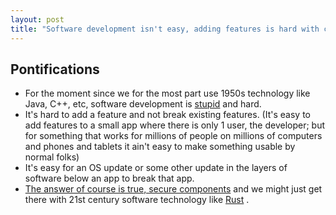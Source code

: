 ```yaml
---
layout: post
title: "Software development isn't easy, adding features is hard with current software technology #brokenRecord"
---
```


## Pontifications
 
 * For the moment since we for the most part use 1950s technology like Java, C++, etc, software development is [stupid](http://rolandtanglao.com/2017/02/16/p1-dumbed-down-excel-or-1950s-r/)  and hard.
 * It's hard to add a feature and not break existing features. (It's easy to add features to a small app where there is only 1 user, the developer; but for something that works for millions of people on millions of computers and phones and tablets it ain't easy to make something usable by normal folks)
 * It's easy for an OS update or some other update in the layers of software below an app to break that app.
 * [The answer of course is true, secure components](http://rolandtanglao.com/2017/03/01/p1-themes-like-uis-are-something-users-unfortunately-cant-really-control-without-secure-reliable-components/)  and we might just get there with 21st century software technology like [Rust](https://www.rust-lang.org/en-US/) .
	 
